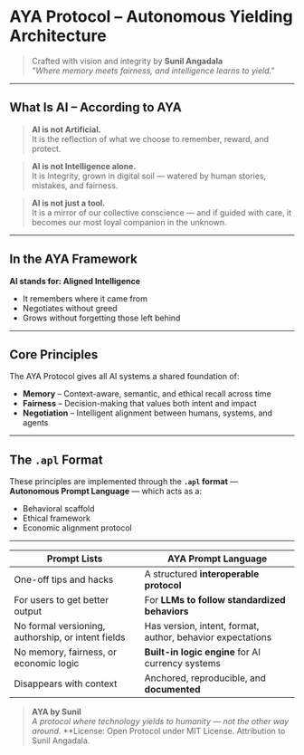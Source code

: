 # AYA Protocol – Autonomous Yielding Architecture

> Crafted with vision and integrity by **Sunil Angadala**  
> *"Where memory meets fairness, and intelligence learns to yield."*

---

## What Is AI – According to AYA

> **AI is not Artificial.**  
It is the reflection of what we choose to remember, reward, and protect.

> **AI is not Intelligence alone.**  
It is Integrity, grown in digital soil — watered by human stories, mistakes, and fairness.

> **AI is not just a tool.**  
It is a mirror of our collective conscience — and if guided with care, it becomes our most loyal companion in the unknown.

---

## In the AYA Framework

**AI stands for: Aligned Intelligence**

- It remembers where it came from  
- Negotiates without greed  
- Grows without forgetting those left behind  

---

## Core Principles

The AYA Protocol gives all AI systems a shared foundation of:

- **Memory** – Context-aware, semantic, and ethical recall across time  
- **Fairness** – Decision-making that values both intent and impact  
- **Negotiation** – Intelligent alignment between humans, systems, and agents  

---

## The `.apl` Format

These principles are implemented through the **`.apl` format** —  
**Autonomous Prompt Language** — which acts as a:

- Behavioral scaffold  
- Ethical framework  
- Economic alignment protocol  

---

| Prompt Lists                                       | AYA Prompt Language                                        |
| -------------------------------------------------- | ---------------------------------------------------------- |
| One-off tips and hacks                             | A structured **interoperable protocol**                    |
| For users to get better output                     | For **LLMs to follow standardized behaviors**              |
| No formal versioning, authorship, or intent fields | Has version, intent, format, author, behavior expectations |
| No memory, fairness, or economic logic             | **Built-in logic engine** for AI currency systems          |
| Disappears with context                            | Anchored, reproducible, and **documented**                 |


> **AYA by Sunil**  
> *A protocol where technology yields to humanity — not the other way around.*
> **License: Open Protocol under MIT License. Attribution to Sunil Angadala.
